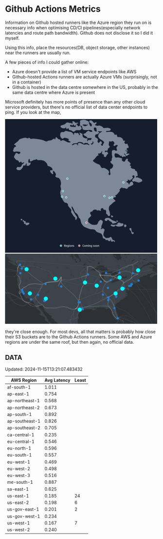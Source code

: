 # Github Actions Metrics
Information on Github hosted runners like the Azure region they run on is
necessary info when optimising CD/CI pipelines(especially network latencies and
route path bandwidth). Github does not disclose it so I did it myself.

Using this info, place the resources(DB, object storage, other instances) near
the runners are usually run.

A few pieces of info I could gather online:

- Azure doesn't provide a list of VM service endpoints like AWS
- Github-hosted Actions runners are actually Azure VMs (surprisingly, not in a
  container)
- Github is hosted in the data centre somewhere in the US, probably in the same
  data centre where Azure is present

Microsoft definitely has more points of presence than any other cloud service
providers, but there's no official list of data center endpoints to ping. If you
look at the map,

<a href="https://aws.amazon.com/about-aws/global-infrastructure/regions_az/">
<img src="image.png" style="width: 500px;">
</a>
<a href="https://datacenters.microsoft.com/globe/explore">
<img src="image-1.png" style="width: 500px;">
</a>

they're close enough. For most devs, all that matters is probably how close
their S3 buckets are to the Github Actions runners. Some AWS and Azure regions
are under the same roof, but then again, no official data.

## DATA
Updated: 2024-11-15T13:21:07.483432

| AWS Region | Avg Latency | Least |
| - | - | - |
| af-south-1 | 1.011 |  |
| ap-east-1 | 0.754 |  |
| ap-northeast-1 | 0.568 |  |
| ap-northeast-2 | 0.673 |  |
| ap-south-1 | 0.892 |  |
| ap-southeast-1 | 0.826 |  |
| ap-southeast-2 | 0.705 |  |
| ca-central-1 | 0.235 |  |
| eu-central-1 | 0.546 |  |
| eu-north-1 | 0.596 |  |
| eu-south-1 | 0.557 |  |
| eu-west-1 | 0.469 |  |
| eu-west-2 | 0.498 |  |
| eu-west-3 | 0.516 |  |
| me-south-1 | 0.887 |  |
| sa-east-1 | 0.625 |  |
| us-east-1 | 0.185 | 24 |
| us-east-2 | 0.198 | 6 |
| us-gov-east-1 | 0.201 | 2 |
| us-gov-west-1 | 0.234 |  |
| us-west-1 | 0.167 | 7 |
| us-west-2 | 0.240 |  |

